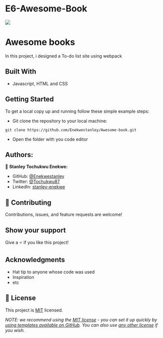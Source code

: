 # E6-Awesome-Book
![](https://img.shields.io/badge/Microverse-blueviolet)

# Awesome books

In this project, i designed a To-do list site using webpack

## Built With

- Javascript, HTML and CSS

## Getting Started

To get a local copy up and running follow these simple example steps:
- Git clone the repository to your local machine:
```
git clone https://github.com/Enekwestanley/Awesome-book.git
```
- Open the folder with you code editor

## Authors:

👤 **Stanley Tochukwu Enekwe:**
- GitHub: [@Enekwestanley](https://github.com/Enekwestanley)
- Twitter: [@Tochukwu87](https://twitter.com/tochukwu87)
- LinkedIn: [stanley-enekwe](https://www.linkedin.com/in/stanley-enekwe-285104230/)


## 🤝 Contributing

Contributions, issues, and feature requests are welcome!

## Show your support

Give a ⭐️ if you like this project!

## Acknowledgments

- Hat tip to anyone whose code was used
- Inspiration
- etc

## 📝 License

This project is [MIT](./MIT.md) licensed.

_NOTE: we recommend using the [MIT license](https://choosealicense.com/licenses/mit/) - you can set it up quickly by [using templates available on GitHub](https://docs.github.com/en/communities/setting-up-your-project-for-healthy-contributions/adding-a-license-to-a-repository). You can also use [any other license](https://choosealicense.com/licenses/) if you wish._

